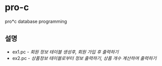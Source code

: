 # pro-c
pro*c database programming

## 설명
* ex1.pc - *회원 정보 테이블 생성후, 회원 가입 후 출력하기*
* ex2.pc - *상품정보 테이블로부터 정보 출력하기, 상품 개수 계산하여 출력하기*

